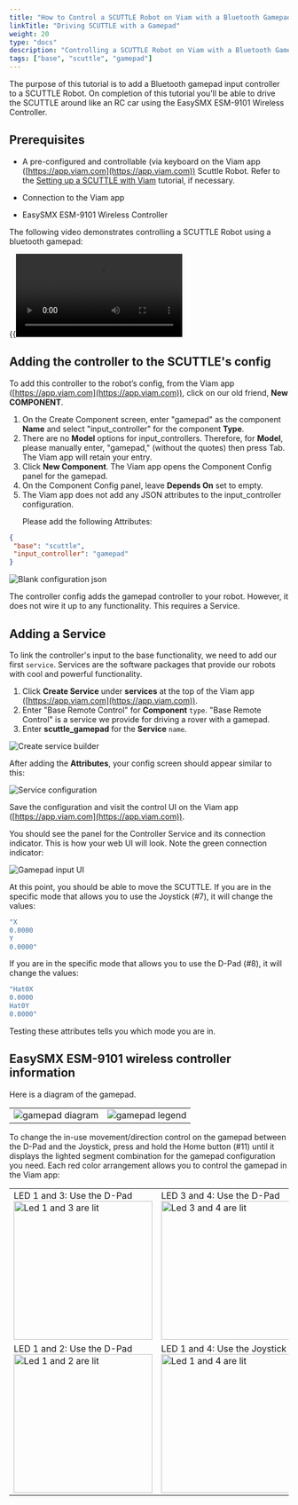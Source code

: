 ```yaml
---
title: "How to Control a SCUTTLE Robot on Viam with a Bluetooth Gamepad"
linkTitle: "Driving SCUTTLE with a Gamepad"
weight: 20
type: "docs"
description: "Controlling a SCUTTLE Robot on Viam with a Bluetooth Gamepad"
tags: ["base", "scuttle", "gamepad"]
---
```

The purpose of this tutorial is to add a Bluetooth gamepad input controller to a SCUTTLE Robot.
On completion of this tutorial you'll be able to drive the SCUTTLE around like an RC car using the EasySMX ESM-9101 Wireless Controller.

## Prerequisites

* A pre-configured and controllable (via keyboard on the Viam app ([https://app.viam.com](https://app.viam.com)) Scuttle Robot.
Refer to the [Setting up a SCUTTLE with Viam](/tutorials/scuttlebot/scuttlebot) tutorial, if necessary.

* Connection to the Viam app
* EasySMX ESM-9101 Wireless Controller

The following video demonstrates controlling a SCUTTLE Robot using a bluetooth gamepad:<br>

{{<video src="../../videos/scuttledemos_gamepad.mp4" alt="Controlling a SCUTTLE Robot using a bluetooth gamepad" type="video/mp4">}}

## Adding the controller to the SCUTTLE's config

To add this controller to the robot’s config, from the Viam app ([https://app.viam.com](https://app.viam.com)), click on our old friend, **New COMPONENT**.
<OL>
<li>On the Create Component screen, enter "gamepad" as the component <strong>Name</strong>  and select "input_controller" for the component <strong>Type</strong>. </li>

<li>There are no <strong>Model</strong> options for input_controllers.
Therefore, for <strong>Model</strong>, please manually enter, "gamepad," (without the quotes) then press Tab. The Viam app will retain your entry.</li>

<li>Click <strong>New Component</strong>. The Viam app opens the Component Config panel for the gamepad. </li>
<li>On the Component Config panel, leave <strong>Depends On</strong> set to empty.</li>

<li>The Viam app does not add any JSON attributes to the input_controller configuration.

Please add the following Attributes:
</OL>

```json {class="line-numbers linkable-line-numbers"}
{
 "base": "scuttle",
 "input_controller": "gamepad"
}
```

<img src="../../img/scuttle-gamepad/pi-game-game-config-blank.png" alt="Blank configuration json" />

The controller config adds the gamepad controller to your robot.
However, it does not wire it up to any functionality.
This requires a Service.

## Adding a Service

To link the controller's input to the base functionality, we need to add our first `service`.
Services are the software packages that provide our robots with cool and powerful functionality.

1. Click **Create Service** under **services** at the top of the Viam app ([https://app.viam.com](https://app.viam.com)).
2. Enter "Base Remote Control" for **Component** `type`. "Base Remote Control" is a service we provide for driving a rover with a gamepad.
3. Enter **scuttle_gamepad** for the **Service** `name`.

<img src="../../img/scuttle-gamepad/pi-game-create-service.png" alt="Create service builder" />

After adding the **Attributes**, your config screen should appear similar to this:

<img src="../../img/scuttle-gamepad/pi-game-service-config.png" alt="Service configuration" />

Save the configuration and visit the control UI on the Viam app ([https://app.viam.com](https://app.viam.com)).

You should see the panel for the Controller Service and its connection indicator.
This is how your web UI will look.
Note the green connection indicator:

<img src="../../img/scuttle-gamepad/pi-game-controller-panel.png" alt="Gamepad input UI" />

At this point, you should be able to move the SCUTTLE. If you are in the specific mode that allows you to use the Joystick (#7), it will change the values:

```bash
"X
0.0000
Y
0.0000"
```

If you are in the specific mode that allows you to use the D-Pad (#8), it will change the values:

```bash
"Hat0X
0.0000
Hat0Y
0.0000"
```

Testing these attributes tells you which mode you are in.

## EasySMX ESM-9101 wireless controller information

Here is a diagram of the gamepad.
<table>
<tr><td><img src="../../img/scuttle-gamepad/pi-game-gamepad-diagram.png" alt="gamepad diagram" /></td><td><img src="../../img/scuttle-gamepad/pi-game-gamepad-legend.png" alt="gamepad legend" /></td></tr>
</table>

To change the in-use movement/direction control on the gamepad between the D-Pad and the Joystick, press and hold the Home button (#11) until it displays the lighted segment combination for the gamepad configuration you need.
Each red color arrangement allows you to control the gamepad in the Viam app:
<table>
<tr><td>LED 1 and 3: Use the D-Pad<BR>
<img src="../../img/scuttle-gamepad/pi-game-cont-1and3.jpg" width="250px" alt="Led 1 and 3 are lit" /></td><td>LED 3 and 4: Use the D-Pad<BR>
<img src="../../img/scuttle-gamepad/pi-game-cont-3and4.jpg" width="250px" alt="Led 3 and 4 are lit" /></td></tr>
<tr><td>LED 1 and 2: Use the D-Pad<BR>
<img src="../../img/scuttle-gamepad/pi-game-cont-1and2.jpg" width="250px" alt="Led 1 and 2 are lit" /></td><td>LED 1 and 4: Use the Joystick<BR>
<img src="../../img/scuttle-gamepad/pi-game-cont-1and4.jpg" width="250px" alt="Led 1 and 4 are lit" /></td></tr>
</table>
